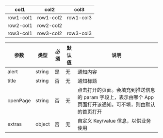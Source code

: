 
|col1|col2|col3|
|-|-|-|
|row1-col1|row1-col2|row1-col3|
|row2-col1|row2-col2|
|row3-col1|row3-col2|row3-col3|row3-col4|

|参数|类型|必须|默认值|说明|
|-----|-----|-----|-----|-----|
|alert|string|是|无|通知内容|
|title|string|否|无|通知标题|
|openPage|string|否|无|点击打开的页面。会填充到推送信息的 param 字段上，表示由哪个 App 页面打开该通知。可不填，则由默认的首页打开 |
|extras|object|否|无|自定义 Key/value 信息，以供业务使用|